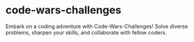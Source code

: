 # code-wars-challenges
Embark on a coding adventure with Code-Wars-Challenges! Solve diverse problems, sharpen your skills, and collaborate with fellow coders.
